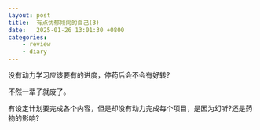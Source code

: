 ```yaml
---
layout: post
title:  有点忧郁倾向的自己(3)
date:   2025-01-26 13:01:30 +0800
categories: 
    - review
    - diary
---
```


没有动力学习应该要有的进度，停药后会不会有好转?

不然一辈子就废了。

有设定计划要完成各个内容，但是却没有动力完成每个项目，是因为幻听?还是药物的影响?

<!-- 设计一套完整的模组

1. 收集股票模组

2. 调用数据模组

3. 财报分析模组

4. 视觉化模组

5. 策略模组
    - backrader
    - freqtrade -->